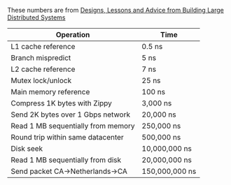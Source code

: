 

These numbers are from [Designs, Lessons and Advice from Building Large Distributed Systems](https://www.cs.cornell.edu/projects/ladis2009/talks/dean-keynote-ladis2009.pdf)

| Operation | Time |
| --- | --- |
| L1 cache reference | 0.5 ns |
| Branch mispredict | 5 ns |
| L2 cache reference |  7 ns |
| Mutex lock/unlock | 25 ns |
| Main memory reference | 100 ns |
| Compress 1K bytes with Zippy | 3,000 ns |
| Send 2K bytes over 1 Gbps network | 20,000 ns |
| Read 1 MB sequentially from memory | 250,000 ns |
| Round trip within same datacenter | 500,000 ns |
| Disk seek | 10,000,000 ns |
| Read 1 MB sequentially from disk | 20,000,000 ns |
| Send packet CA->Netherlands->CA | 150,000,000 ns |


